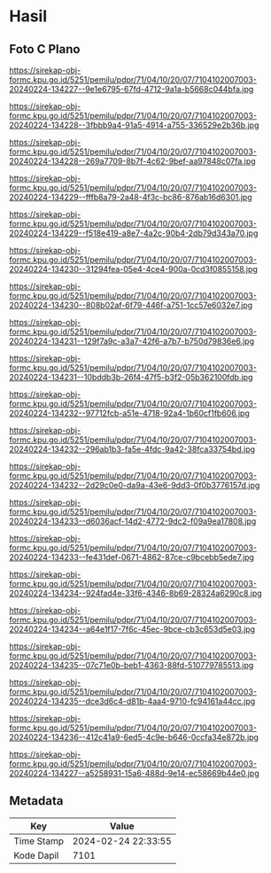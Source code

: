 # Hasil

## Foto C Plano

https://sirekap-obj-formc.kpu.go.id/5251/pemilu/pdpr/71/04/10/20/07/7104102007003-20240224-134227--9e1e6795-67fd-4712-9a1a-b5668c044bfa.jpg

https://sirekap-obj-formc.kpu.go.id/5251/pemilu/pdpr/71/04/10/20/07/7104102007003-20240224-134228--3fbbb9a4-91a5-4914-a755-336529e2b36b.jpg

https://sirekap-obj-formc.kpu.go.id/5251/pemilu/pdpr/71/04/10/20/07/7104102007003-20240224-134228--269a7709-8b7f-4c62-9bef-aa97848c07fa.jpg

https://sirekap-obj-formc.kpu.go.id/5251/pemilu/pdpr/71/04/10/20/07/7104102007003-20240224-134229--fffb8a79-2a48-4f3c-bc86-876ab16d6301.jpg

https://sirekap-obj-formc.kpu.go.id/5251/pemilu/pdpr/71/04/10/20/07/7104102007003-20240224-134229--f518e419-a8e7-4a2c-90b4-2db79d343a70.jpg

https://sirekap-obj-formc.kpu.go.id/5251/pemilu/pdpr/71/04/10/20/07/7104102007003-20240224-134230--31294fea-05e4-4ce4-900a-0cd3f0855158.jpg

https://sirekap-obj-formc.kpu.go.id/5251/pemilu/pdpr/71/04/10/20/07/7104102007003-20240224-134230--808b02af-6f79-446f-a751-1cc57e6032e7.jpg

https://sirekap-obj-formc.kpu.go.id/5251/pemilu/pdpr/71/04/10/20/07/7104102007003-20240224-134231--129f7a9c-a3a7-42f6-a7b7-b750d79836e6.jpg

https://sirekap-obj-formc.kpu.go.id/5251/pemilu/pdpr/71/04/10/20/07/7104102007003-20240224-134231--10bddb3b-26f4-47f5-b3f2-05b362100fdb.jpg

https://sirekap-obj-formc.kpu.go.id/5251/pemilu/pdpr/71/04/10/20/07/7104102007003-20240224-134232--97712fcb-a51e-4718-92a4-1b60cf1fb606.jpg

https://sirekap-obj-formc.kpu.go.id/5251/pemilu/pdpr/71/04/10/20/07/7104102007003-20240224-134232--296ab1b3-fa5e-4fdc-9a42-38fca33754bd.jpg

https://sirekap-obj-formc.kpu.go.id/5251/pemilu/pdpr/71/04/10/20/07/7104102007003-20240224-134232--2d29c0e0-da9a-43e6-9dd3-0f0b3776157d.jpg

https://sirekap-obj-formc.kpu.go.id/5251/pemilu/pdpr/71/04/10/20/07/7104102007003-20240224-134233--d6036acf-14d2-4772-9dc2-f09a9ea17808.jpg

https://sirekap-obj-formc.kpu.go.id/5251/pemilu/pdpr/71/04/10/20/07/7104102007003-20240224-134233--fe431def-0671-4862-87ce-c9bcebb5ede7.jpg

https://sirekap-obj-formc.kpu.go.id/5251/pemilu/pdpr/71/04/10/20/07/7104102007003-20240224-134234--924fad4e-33f6-4346-8b69-28324a6290c8.jpg

https://sirekap-obj-formc.kpu.go.id/5251/pemilu/pdpr/71/04/10/20/07/7104102007003-20240224-134234--a64e1f17-7f6c-45ec-9bce-cb3c653d5e03.jpg

https://sirekap-obj-formc.kpu.go.id/5251/pemilu/pdpr/71/04/10/20/07/7104102007003-20240224-134235--07c71e0b-beb1-4363-88fd-510779785513.jpg

https://sirekap-obj-formc.kpu.go.id/5251/pemilu/pdpr/71/04/10/20/07/7104102007003-20240224-134235--dce3d6c4-d81b-4aa4-9710-fc94161a44cc.jpg

https://sirekap-obj-formc.kpu.go.id/5251/pemilu/pdpr/71/04/10/20/07/7104102007003-20240224-134236--412c41a9-6ed5-4c9e-b646-0ccfa34e872b.jpg

https://sirekap-obj-formc.kpu.go.id/5251/pemilu/pdpr/71/04/10/20/07/7104102007003-20240224-134227--a5258931-15a6-488d-9e14-ec58669b44e0.jpg


## Metadata

| Key        | Value               |
| ---------- | ------------------- |
| Time Stamp | 2024-02-24 22:33:55 |
| Kode Dapil | 7101                |



